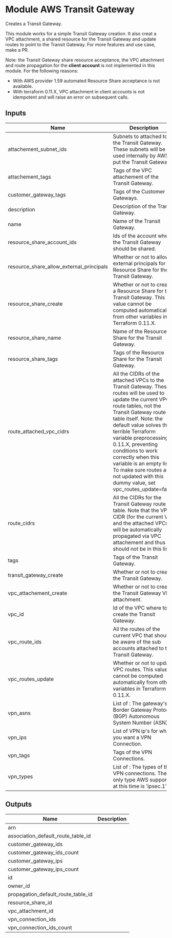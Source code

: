 # Module AWS Transit Gateway

Creates a Transit Gateway.

This module works for a simple Transit Gateway creation.
It also creat a VPC attachment, a shared resource for the Transit Gateway and update routes to point to the Transit Gateway.
For more features and use case, make a PR.

Note: the Transit Gateway share resource acceptance, the VPC attachment and route propagation for the **client account** is not implemented in this module.
For the following reasons:
- With AWS provider 1.59 automated Resource Share acceptance is not available.
- With terraform 0.11.X, VPC attachment in client accounts is not idempotent and will raise an error on subsequent calls.

<!-- BEGINNING OF PRE-COMMIT-TERRAFORM DOCS HOOK -->
## Inputs

| Name | Description | Type | Default | Required |
|------|-------------|:----:|:-----:|:-----:|
| attachement\_subnet\_ids | Subnets to attached to the Transit Gateway. These subnets will be used internally by AWS to put the Transit Gateway. | list | `[]` | no |
| attachement\_tags | Tags of the VPC attachement of the Transit Gateway. | map | `{}` | no |
| customer\_gateway\_tags | Tags of the Customer Gateways. | map | `{}` | no |
| description | Description of the Transit Gateway. | string | `""` | no |
| name | Name of the Transit Gateway. | string | `""` | no |
| resource\_share\_account\_ids | Ids of the account where the Transit Gateway should be shared. | list | `[]` | no |
| resource\_share\_allow\_external\_principals | Whether or not to allow external principals for the Resource Share for the Transit Gateway. | string | `"true"` | no |
| resource\_share\_create | Whether or not to create a Resource Share for the Transit Gateway. This value cannot be computed automatically from other variables in Terraform 0.11.X. | string | `"false"` | no |
| resource\_share\_name | Name of the Resource Share for the Transit Gateway. | string | `""` | no |
| resource\_share\_tags | Tags of the Resource Share for the Transit Gateway. | map | `{}` | no |
| route\_attached\_vpc\_cidrs | All the CIDRs of the attached VPCs to the Transit Gateway. These routes will be used to update the current VPC route tables, not the Transit Gateway route table itself. Note: the default value solves the terrible Terraform variable preprocessing in 0.11.X, preventing conditions to work correctly when this variable is an empty list. To make sure routes are not updated with this dummy value, set vpc_routes_update=false. | list | `[ "127.0.0.1/32" ]` | no |
| route\_cidrs | All the CIDRs for the Transit Gateway route table. Note that the VPCs CIDR (for the current VPC and the attached VPCs) will be automatically propagated via VPC attachement and thus should not be in this list. | list | `[]` | no |
| tags | Tags of the Transit Gateway. | map | `{}` | no |
| transit\_gateway\_create | Whether or not to create the Transit Gateway. | string | `"true"` | no |
| vpc\_attachement\_create | Whether or not to create the Transit Gateway VPC attachment. | string | `"true"` | no |
| vpc\_id | Id of the VPC where to create the Transit Gateway. | string | `""` | no |
| vpc\_route\_ids | All the routes of the current VPC that should be aware of the sub accounts attached to the Transit Gateway. | list | `[]` | no |
| vpc\_routes\_update | Whether or not to update VPC routes. This value cannot be computed automatically from other variables in Terraform 0.11.X. | string | `"true"` | no |
| vpn\_asns | List of : The gateway's Border Gateway Protocol (BGP) Autonomous System Number (ASN). | list | `[]` | no |
| vpn\_ips | List of VPN ip's for which you want a VPN Connection. | list | `[]` | no |
| vpn\_tags | Tags of the VPN Connections. | map | `{}` | no |
| vpn\_types | List of : The types of the VPN connections. The only type AWS supports at this time is 'ipsec.1'. | list | `[]` | no |

## Outputs

| Name | Description |
|------|-------------|
| arn |  |
| association\_default\_route\_table\_id |  |
| customer\_gateway\_ids |  |
| customer\_gateway\_ids\_count |  |
| customer\_gateway\_ips |  |
| customer\_gateway\_ips\_count |  |
| id |  |
| owner\_id |  |
| propagation\_default\_route\_table\_id |  |
| resource\_share\_id |  |
| vpc\_attachment\_id |  |
| vpn\_connection\_ids |  |
| vpn\_connection\_ids\_count |  |

<!-- END OF PRE-COMMIT-TERRAFORM DOCS HOOK -->
